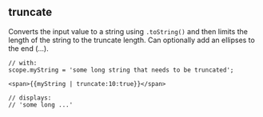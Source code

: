 ## truncate
Converts the input value to a string using `.toString()` and then limits the length of the string to the truncate length. Can optionally add an ellipses to the end (...).

```
// with:
scope.myString = 'some long string that needs to be truncated';

<span>{{myString | truncate:10:true}}</span>

// displays:
// 'some long ...'
```

